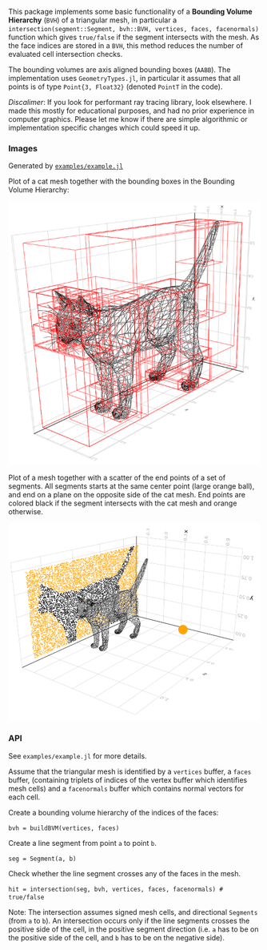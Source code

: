 

This package implements some basic functionality of a __Bounding Volume Hierarchy__ (`BVH`) of a triangular mesh, in particular a `intersection(segment::Segment, bvh::BVH, vertices, faces, facenormals)` function which gives `true/false` if the segment intersects with the mesh.
As the face indices are stored in a `BVH`, this method reduces the number of evaluated cell intersection checks.

The bounding volumes are axis aligned bounding boxes (`AABB`). The implementation uses `GeometryTypes.jl`, in particular it assumes that all points is of type `Point{3, Float32}` (denoted `PointT` in the code).

_Discalimer_: If you look for performant ray tracing library, look elsewhere. I made this mostly for educational purposes, and had no prior experience in computer graphics. Please let me know if there are simple algorithmic or implementation specific changes which could speed it up.

### Images

Generated by [`examples/example.jl`](examples/example.jl)

Plot of a cat mesh together with the bounding boxes in the Bounding Volume Hierarchy:

<img src="images/cat_bvh.png" width="600">


Plot of a mesh together with a scatter of the end points of a set of segments. All segments starts at the same center point (large orange ball), and end on a plane on the opposite side of the cat mesh. End points are colored black if the segment intersects with the cat mesh and orange otherwise.

<img src="images/cat_segment_intersection.png" width="600">

### API

See `examples/example.jl` for more details.

Assume that the triangular mesh is identified by a `vertices` buffer, a `faces` buffer,
(containing triplets of indices of the vertex buffer which identifies mesh cells) and a `facenormals` buffer which contains normal vectors for each cell.

Create a bounding volume hierarchy of the indices of the faces:
```
bvh = buildBVM(vertices, faces)
```

Create a line segment from point `a` to point `b`.
```
seg = Segment(a, b)
```

Check whether the line segment crosses any of the faces in the mesh.
```
hit = intersection(seg, bvh, vertices, faces, facenormals) # true/false
```

Note: The intersection assumes signed mesh cells, and directional `Segments` (from `a` to `b`). An intersection occurs only if the line segments crosses the positive side of the cell, in the positive segment direction (i.e. `a` has to be on the positive side of the cell, and `b` has to be on the negative side).
